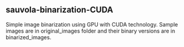 ## sauvola-binarization-CUDA

Simple image binarization using GPU with CUDA technology.
Sample images are in original_images folder and their binary versions are in binarized_images.
